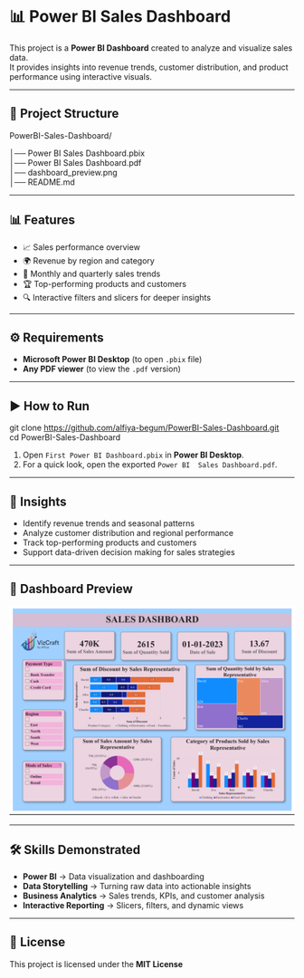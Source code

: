 # 📊 Power BI Sales Dashboard

This project is a **Power BI Dashboard** created to analyze and visualize sales data.  
It provides insights into revenue trends, customer distribution, and product performance using interactive visuals.  

---

## 📂 Project Structure

PowerBI-Sales-Dashboard/

│── Power BI  Sales Dashboard.pbix            
│── Power BI Sales Dashboard.pdf              
│── dashboard_preview.png                     
│── README.md                               

---

## 📊 Features

- 📈 Sales performance overview  
- 🌍 Revenue by region and category  
- 📅 Monthly and quarterly sales trends  
- 🏆 Top-performing products and customers  
- 🔍 Interactive filters and slicers for deeper insights  

---

## ⚙️ Requirements

- **Microsoft Power BI Desktop** (to open `.pbix` file)  
- **Any PDF viewer** (to view the `.pdf` version)  

---

## ▶️ How to Run

git clone https://github.com/alfiya-begum/PowerBI-Sales-Dashboard.git  
cd PowerBI-Sales-Dashboard  

1. Open `First Power BI Dashboard.pbix` in **Power BI Desktop**.  
2. For a quick look, open the exported `Power BI  Sales Dashboard.pdf`.  

---

## 📌 Insights

- Identify revenue trends and seasonal patterns  
- Analyze customer distribution and regional performance  
- Track top-performing products and customers  
- Support data-driven decision making for sales strategies  

---

## 📸 Dashboard Preview

![Dashboard Preview](dashboard_preview.png)  

---

## 🛠️ Skills Demonstrated

- **Power BI** → Data visualization and dashboarding  
- **Data Storytelling** → Turning raw data into actionable insights  
- **Business Analytics** → Sales trends, KPIs, and customer analysis  
- **Interactive Reporting** → Slicers, filters, and dynamic views  

---

## 📜 License

This project is licensed under the **MIT License**  
